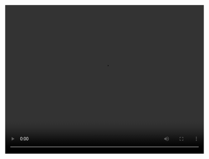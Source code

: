 <video width="640" height="480" controls>
  <source src="result.mp4" type="video/mp4">
  Your browser does not support the video tag.
</video>
